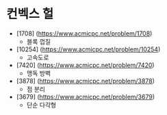 컨벡스 헐
==========================================================================================
* [1708] (https://www.acmicpc.net/problem/1708)
  * 블록 껍질
* [10254] (https://www.acmicpc.net/problem/10254)
  * 고속도로
* [7420] (https://www.acmicpc.net/problem/7420)
  * 맹독 방벽
* [3878] (https://www.acmicpc.net/problem/3878)
  * 점 분리
* [3679] (https://www.acmicpc.net/problem/3679)
  * 단순 다각형